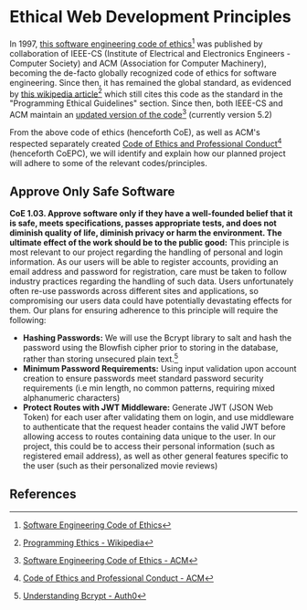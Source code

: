 # Ethical Web Development Principles

In 1997, [this software engineering code of ethics](https://dl.acm.org/doi/10.1145/265684.265699)[^1] was published by collaboration of IEEE-CS (Institute of Electrical and Electronics Engineers - Computer Society) and ACM (Association for Computer Machinery), becoming the de-facto globally recognized code of ethics for software engineering. Since then, it has remained the global standard, as evidenced by [this wikipedia article](https://en.wikipedia.org/wiki/Programming_ethics)[^2] which still cites this code as the standard in the "Programming Ethical Guidelines" section. Since then, both IEEE-CS and ACM maintain an [updated version of the code](https://www.acm.org/code-of-ethics/software-engineering-code)[^3] (currently version 5.2)

From the above code of ethics (henceforth CoE), as well as ACM's respected separately created [Code of Ethics and Professional Conduct](https://www.acm.org/code-of-ethics)[^4] (henceforth CoEPC), we will identify and explain how our planned project will adhere to some of the relevant codes/principles.

## Approve Only Safe Software

**CoE 1.03. Approve software only if they have a well-founded belief that it is safe, meets specifications, passes appropriate tests, and does not diminish quality of life, diminish privacy or harm the environment. The ultimate effect of the work should be to the public good:**
This principle is most relevant to our project regarding the handling of personal and login information. As our users will be able to register accounts, providing an email address and password for registration, care must be taken to follow industry practices regarding the handling of such data. Users unfortunately often re-use passwords across different sites and applications, so compromising our users data could have potentially devastating effects for them. Our plans for ensuring adherence to this principle will require the following:

- **Hashing Passwords:** We will use the Bcrypt library to salt and hash the password using the Blowfish cipher prior to storing in the database, rather than storing unsecured plain text.[^5]
- **Minimum Password Requirements:** Using input validation upon account creation to ensure passwords meet standard password security requirements (i.e min length, no common patterns, requiring mixed alphanumeric characters)
- **Protect Routes with JWT Middleware:** Generate JWT (JSON Web Token) for each user after validating them on login, and use middleware to authenticate that the request header contains the valid JWT before allowing access to routes containing data unique to the user. In our project, this could be to access their personal information (such as registered email address), as well as other general features specific to the user (such as their personalized movie reviews)

## References

[^1]: [Software Engineering Code of Ethics](https://dl.acm.org/doi/10.1145/265684.265699)
[^2]: [Programming Ethics - Wikipedia](https://en.wikipedia.org/wiki/Programming_ethics)
[^3]: [Software Engineering Code of Ethics - ACM](https://www.acm.org/code-of-ethics/software-engineering-code)
[^4]: [Code of Ethics and Professional Conduct - ACM](https://www.acm.org/code-of-ethics)
[^5]: [Understanding Bcrypt - Auth0](https://auth0.com/blog/hashing-in-action-understanding-bcrypt/)
